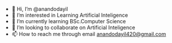 - 👋 Hi, I’m @anandodayil
- 👀 I’m interested in Learning Artificial Inteligence
- 🌱 I’m currently learning BSc.Computer Science
- 💞️ I’m looking to collaborate on Artificial Inteligence
- 📫 How to reach me through email anandodayil420@gmail.com

<!---
anandodayil/anandodayil is a ✨ special ✨ repository because its `README.md` (this file) appears on your GitHub profile.
You can click the Preview link to take a look at your changes.
--->
